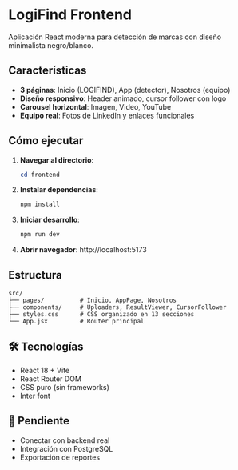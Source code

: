 # LogiFind Frontend

Aplicación React moderna para detección de marcas con diseño minimalista negro/blanco.

## Características
- **3 páginas**: Inicio (LOGIFIND), App (detector), Nosotros (equipo)
- **Diseño responsivo**: Header animado, cursor follower con logo
- **Carousel horizontal**: Imagen, Video, YouTube
- **Equipo real**: Fotos de LinkedIn y enlaces funcionales

## Cómo ejecutar

1. **Navegar al directorio**:
   ```powershell
   cd frontend
   ```

2. **Instalar dependencias**:
   ```powershell
   npm install
   ```

3. **Iniciar desarrollo**:
   ```powershell
   npm run dev
   ```

4. **Abrir navegador**: http://localhost:5173

## Estructura
```
src/
├── pages/          # Inicio, AppPage, Nosotros  
├── components/     # Uploaders, ResultViewer, CursorFollower
├── styles.css      # CSS organizado en 13 secciones
└── App.jsx         # Router principal
```

## 🛠️ Tecnologías
- React 18 + Vite
- React Router DOM
- CSS puro (sin frameworks)
- Inter font

## 📝 Pendiente
- Conectar con backend real
- Integración con PostgreSQL
- Exportación de reportes

